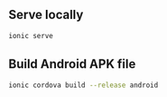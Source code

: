 ## Serve locally

```sh
ionic serve
```

## Build Android APK file

```sh
ionic cordova build --release android
```
